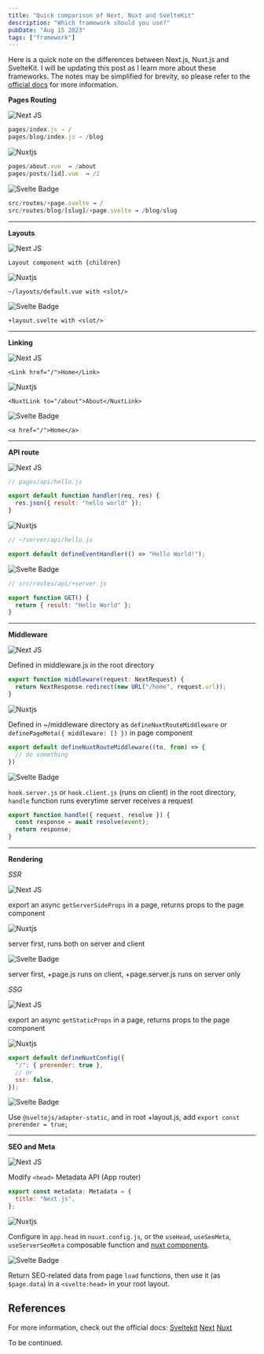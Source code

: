 ```yaml
---
title: "Quick comparison of Next, Nuxt and SvelteKit"
description: "Which framework should you use?"
pubDate: "Aug 15 2023"
tags: ["framework"]
---
```


Here is a quick note on the differences between Next.js, Nuxt.js and SvelteKit.
 I will be updating this post as I learn more about these frameworks. The notes may be simplified for brevity, so please refer to the [official docs](#references) for more information.

**Pages Routing**

![Next JS](https://img.shields.io/badge/Next-black?logo=next.js&logoColor=white&style=flat-square)


```js
pages/index.js → /
pages/blog/index.js → /blog
```

![Nuxtjs](https://img.shields.io/badge/Nuxt-002E3B?logo=nuxtdotjs&logoColor=#00DC82&style=flat-square)


```js
pages/about.vue  → /about
pages/posts/[id].vue  → /2
```

![Svelte Badge](https://img.shields.io/badge/Sveltekit-FF3E00?logo=svelte&logoColor=fff&style=flat-square)


```js
src/routes/+page.svelte → /
src/routes/blog/[slug]/+page.svelte → /blog/slug
```

___


**Layouts**

![Next JS](https://img.shields.io/badge/Next-black?logo=next.js&logoColor=white&style=flat-square)


```
Layout component with {children}
```

![Nuxtjs](https://img.shields.io/badge/Nuxt-002E3B?logo=nuxtdotjs&logoColor=#00DC82&style=flat-square)

```
~/layouts/default.vue with <slot/>
```

![Svelte Badge](https://img.shields.io/badge/Sveltekit-FF3E00?logo=svelte&logoColor=fff&style=flat-square)


```
+layout.svelte with <slot/>
```

___

**Linking**

![Next JS](https://img.shields.io/badge/Next-black?logo=next.js&logoColor=white&style=flat-square)

```
<Link href="/">Home</Link>
```

![Nuxtjs](https://img.shields.io/badge/Nuxt-002E3B?logo=nuxtdotjs&logoColor=#00DC82&style=flat-square)

```
<NuxtLink to="/about">About</NuxtLink>
```

![Svelte Badge](https://img.shields.io/badge/Sveltekit-FF3E00?logo=svelte&logoColor=fff&style=flat-square)

```
<a href="/">Home</a>
```

---

**API route**

![Next JS](https://img.shields.io/badge/Next-black?logo=next.js&logoColor=white&style=flat-square)


```js
// pages/api/hello.js

export default function handler(req, res) {
  res.json({ result: "hello world" });
}
```

![Nuxtjs](https://img.shields.io/badge/Nuxt-002E3B?logo=nuxtdotjs&logoColor=#00DC82&style=flat-square)


```js
// ~/server/api/hello.js

export default defineEventHandler(() => "Hello World!");
```

![Svelte Badge](https://img.shields.io/badge/Sveltekit-FF3E00?logo=svelte&logoColor=fff&style=flat-square)


```js
// src/routes/api/+server.js

export function GET() {
  return { result: "Hello World" };
}
```
___

**Middleware**

![Next JS](https://img.shields.io/badge/Next-black?logo=next.js&logoColor=white&style=flat-square)


Defined in middleware.js in the root directory

```js
export function middleware(request: NextRequest) {
  return NextResponse.redirect(new URL("/home", request.url));
}
```

![Nuxtjs](https://img.shields.io/badge/Nuxt-002E3B?logo=nuxtdotjs&logoColor=#00DC82&style=flat-square)


Defined in ~/middleware directory as `defineNuxtRouteMiddleware` or `definePageMeta({ middleware: [] })` in page component
```js
export default defineNuxtRouteMiddleware((to, from) => {
  // do something
})
```

![Svelte Badge](https://img.shields.io/badge/Sveltekit-FF3E00?logo=svelte&logoColor=fff&style=flat-square)


`hook.server.js` or `hook.client.js` (runs on client) in the root directory, `handle` function runs everytime server receives a request

```js
export function handle({ request, resolve }) {
  const response = await resolve(event);
  return response;
}
```

---

**Rendering**

_SSR_

![Next JS](https://img.shields.io/badge/Next-black?logo=next.js&logoColor=white&style=flat-square)


export an async `getServerSideProps` in a page, returns props to the page component

![Nuxtjs](https://img.shields.io/badge/Nuxt-002E3B?logo=nuxtdotjs&logoColor=#00DC82&style=flat-square)


server first, runs both on server and client

![Svelte Badge](https://img.shields.io/badge/Sveltekit-FF3E00?logo=svelte&logoColor=fff&style=flat-square)


server first, +page.js runs on client, +page.server.js runs on server only

_SSG_

![Next JS](https://img.shields.io/badge/Next-black?logo=next.js&logoColor=white&style=flat-square)


export an async `getStaticProps` in a page, returns props to the page component

![Nuxtjs](https://img.shields.io/badge/Nuxt-002E3B?logo=nuxtdotjs&logoColor=#00DC82&style=flat-square)


```js
export default defineNuxtConfig({
  "/": { prerender: true },
  // or
  ssr: false,
});
```

![Svelte Badge](https://img.shields.io/badge/Sveltekit-FF3E00?logo=svelte&logoColor=fff&style=flat-square)


Use `@sveltejs/adapter-static`, and in root +layout.js, add `export const prerender = true;`

___

**SEO and Meta**

![Next JS](https://img.shields.io/badge/Next-black?logo=next.js&logoColor=white&style=flat-square)


Modify `<head>` Metadata API (App router)
```js
export const metadata: Metadata = {
  title: "Next.js",
};
```

![Nuxtjs](https://img.shields.io/badge/Nuxt-002E3B?logo=nuxtdotjs&logoColor=#00DC82&style=flat-square)


Configure in `app.head` in `nuuxt.config.js`, or the `useHead`, `useSeoMeta`, `useServerSeoMeta` composable function and [nuxt components](https://nuxt.com/docs/getting-started/seo-meta#components).

![Svelte Badge](https://img.shields.io/badge/Sveltekit-FF3E00?logo=svelte&logoColor=fff&style=flat-square)


Return SEO-related data from page `load` functions, then use it (as `$page.data`) in a `<svelte:head>` in your root layout.



<h2 id="references">References</h2>

For more information, check out the official docs:
[Sveltekit](https://kit.svelte.dev/docs/introduction)
[Next](https://nextjs.org/docs)
[Nuxt](https://nuxt.com/docs/getting-started/routing)


To be continued.
